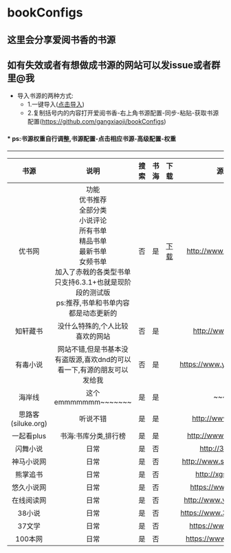 # bookConfigs

这里会分享爱阅书香的书源</br>
---
如有失效或者有想做成书源的网站可以发issue或者群里@我
---
* 导入书源的两种方式:
	 * 1.一键导入([点击导入](https://xgg.kim/t5N83))
	 * 2.复制括号内的内容打开爱阅书香-右上角书源配置-同步-粘贴-获取书源配置(https://github.com/gangxiaoji/bookConfigs)
#### * ps:书源权重自行调整,书源配置-点击相应书源-高级配置-权重
------
|书源|说明|搜索|书海|下载|源网站|
|:---:|:---:|:---:|:---:|:---:|:---:|
|优书网|功能</br>优书推荐</br>全部分类</br>小说评论</br>所有书单</br>精品书单</br>最新书单</br>女频书单</br>加入了赤戟的各类型书单</br>只支持6.3.1+也就是现阶段的测试版</br>ps:推荐,书单和书单内容都是动态更新的|否|是|[下载](https://github.com/gangxiaoji/bookConfigs/raw/master/优书网(仅书海).ibs)|http://www.yousuu.com/|
|知轩藏书|没什么特殊的,个人比较喜欢的网站|否|是||http://www.zxcs.me/|
|有毒小说|网站不错,但是书基本没有盗版源,喜欢dnd的可以看一下,有源的朋友可以发给我|否|是||https://www.youdubook.com|
|海岸线|这个emmmmmmm~~~~~~~|是|是||~~~~~~|
|思路客(siluke.org)|听说不错|是|是||http://www.siluke.org|
|一起看plus|书海:书库分类,排行榜|是|是||http://www.yqkplus.com|
|闪舞小说|日常|是|否||http://35xs.com/|
|神马小说网|日常|是|否||http://www.shenmaxs.com/|
|熊掌追书|日常|是|否||http://xgssvip.com/|
|悠久小说网|日常|是|否||https://www.ujxs.com/|
|在线阅读网|日常|是|否||http://www.yuedu88.com/|
|38小说|日常|是|否||https://www.38kanshu.com/|
|37文学|日常|是|否||https://www.37wx.top/|
|100本网|日常|是|否||https://www.100ben.net/|

